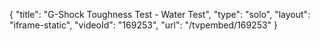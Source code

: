{
    "title": "G-Shock Toughness Test - Water Test",
    "type": "solo",
    "layout": "iframe-static",
    "videoId": "169253",
    "url": "\/tvpembed\/169253"
}